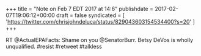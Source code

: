 +++
title = "Note on Feb 7 EDT 2017 at 14:6"
publishdate = 2017-02-07T19:06:12+00:00
draft = false
syndicated = [ 'https://twitter.com/chrisjohndeluca/status/829043603154534400?s=20' ]
+++

RT @ActualEPAFacts: Shame on you @SenatorBurr. Betsy DeVos is wholly unqualified. #resist #retweet #talkless
